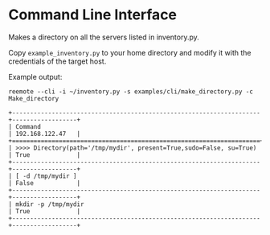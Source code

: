 # Command Line Interface

Makes a directory on all the servers listed in inventory.py.

Copy `example_inventory.py` to your home directory and modify it with the credentials of the target host.

Example output:

```
reemote --cli -i ~/inventory.py -s examples/cli/make_directory.py -c Make_directory

+---------------------------------------------------------------------+------------------+
| Command                                                             | 192.168.122.47   |
+=====================================================================+==================+
| >>>> Directory(path='/tmp/mydir', present=True,sudo=False, su=True) | True             |
+---------------------------------------------------------------------+------------------+
| [ -d /tmp/mydir ]                                                   | False            |
+---------------------------------------------------------------------+------------------+
| mkdir -p /tmp/mydir                                                 | True             |
+---------------------------------------------------------------------+------------------+
```